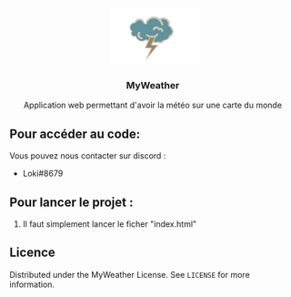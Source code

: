 <!-- PROJECT LOGO -->
<br />
<p align="center">
  <a href="https://github.com/othneildrew/Best-README-Template">
    <img src="img/LogoMyWeatherV2.png" alt="Logo" width="150" height="100">
  </a>

  <h3 align="center">MyWeather</h3>

  <p align="center">
    Application web permettant d'avoir la météo sur une carte du monde
    <br />
  </p>
</p>




<!-- Get Access to the project -->
## Pour accéder au code:

Vous pouvez nous contacter sur discord :
  - Loki#8679

<!-- GETTING STARTED -->
## Pour lancer le projet :

1. Il faut simplement lancer le ficher "index.html"
 

<!-- LICENSE -->
## Licence

Distributed under the MyWeather License. See `LICENSE` for more information.
